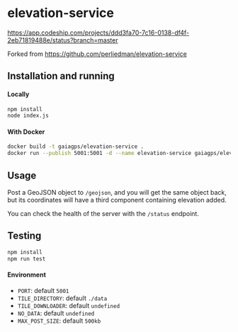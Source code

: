 # elevation-service

https://app.codeship.com/projects/ddd3fa70-7c16-0138-df4f-2eb71819488e/status?branch=master

Forked from https://github.com/perliedman/elevation-service

## Installation and running

#### Locally

```bash
npm install
node index.js
```

#### With Docker

```bash
docker build -t gaiagps/elevation-service .
docker run --publish 5001:5001 -d --name elevation-service gaiagps/elevation-service:latest
```

## Usage

Post a GeoJSON object to `/geojson`, and you will get the same object back, but its
coordinates will have a third component containing elevation added.

You can check the health of the server with the `/status` endpoint.

## Testing

```bash
npm install
npm run test
```

#### Environment

-   `PORT`: default `5001`
-   `TILE_DIRECTORY`: default `./data`
-   `TILE_DOWNLOADER`: default `undefined`
-   `NO_DATA`: default `undefined`
-   `MAX_POST_SIZE`: default `500kb`
